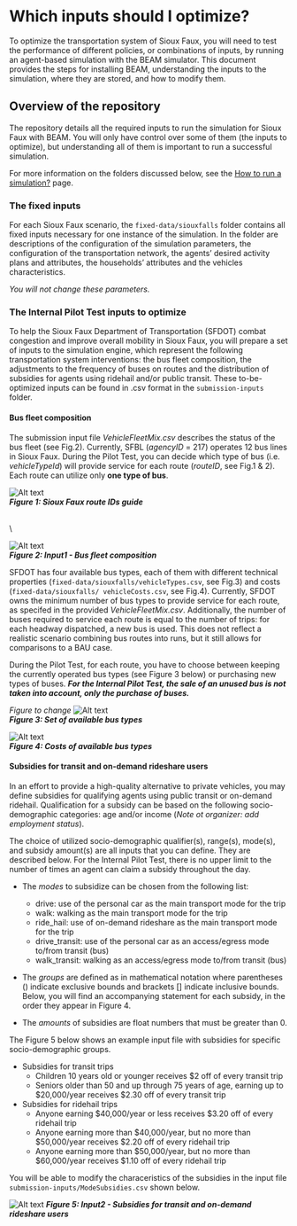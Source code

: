 # Which inputs should I optimize?


To optimize the transportation system of Sioux Faux, you will need to test the performance of different policies, or combinations of inputs, by running an agent-based simulation with the BEAM simulator. This document provides the steps for installing BEAM, understanding the inputs to the simulation, where they are stored, and how to modify them.

 
## Overview of the repository

The repository details all the required inputs to run the simulation for Sioux Faux with BEAM. You will only have control over some of them (the inputs to optimize), but understanding all of them is important to run a successful simulation.

For more information on the folders discussed below, see the [How to run a simulation?](https://github.com/vgolfier/Uber-Prize-Starter-Kit/blob/master/docs/How_to_run_a_simulation.md) page.

### The fixed inputs 

For each Sioux Faux scenario, the `fixed-data/siouxfalls` folder contains all fixed inputs necessary for one instance of the simulation. In the folder are descriptions of the configuration of the simulation parameters, the configuration of the transportation network, the agents’ desired activity plans and attributes, the households’ attributes and the vehicles characteristics.

*You will not change these parameters.*

### The Internal Pilot Test inputs to optimize

To help the Sioux Faux Department of Transportation (SFDOT) combat congestion and improve overall mobility in Sioux Faux, you will prepare a set of inputs to the simulation engine, which represent the following transportation system interventions: the bus fleet composition, the adjustments to the frequency of buses on routes and the distribution of subsidies for agents using ridehail and/or public transit. These to-be-optimized inputs can be found in .csv format in the `submission-inputs` folder.

#### **Bus fleet composition**

The submission input file *VehicleFleetMix.csv* describes the status of the bus fleet (see Fig.2). Currently, SFBL (*agencyID* = 217) operates 12 bus lines in Sioux Faux. During the Pilot Test, you can decide which type of bus (i.e. *vehicleTypeId*) will provide service for each route (*routeID*, see Fig.1 & 2). Each route can utilize only **one type of bus**. 


![Alt text](https://github.com/vgolfier/Uber-Prize-Starter-Kit/blob/master/Images/sf_route_guide.png)\
***Figure 1: Sioux Faux route IDs guide***

\
\


![Alt text](https://github.com/vgolfier/Uber-Prize-Starter-Kit-/blob/master/Images/Input_VehicleFleetMix.png "*Figure 2: Input1 - composition of the bus fleet")\
***Figure 2: Input1 - Bus fleet composition***

SFDOT has four available bus types, each of them with different technical properties (`fixed-data/siouxfalls/vehicleTypes.csv`, see Fig.3) and costs (`fixed-data/siouxfalls/ vehicleCosts.csv`, see Fig.4). Currently, SFDOT owns the minimum number of bus types to provide service for each route, as specifed in the provided *VehicleFleetMix.csv*. Additionally, the number of buses required to service each route is equal to the number of trips: for each headway dispatched, a new bus is used. This does not reflect a realistic scenario combining bus routes into runs, but it still allows for comparisons to a BAU case.

During the Pilot Test, for each route, you have to choose between keeping the currently operated bus types (see Figure 3 below) or purchasing new types of buses. ***For the Internal Pilot Test, the sale of an unused bus is not taken into account, only the purchase of buses.***

*Figure to change*
![Alt text](https://github.com/vgolfier/Uber-Prize-Starter-Kit/blob/master/Images/Bus_types.png)\
***Figure 3: Set of available bus types***


![Alt text](https://github.com/vgolfier/Uber-Prize-Starter-Kit-/blob/master/Images/BusCosts.png "Figure 4: Costs of available bus types")\
***Figure 4: Costs of available bus types***

#### **Subsidies for transit and on-demand rideshare users**

In an effort to provide a high-quality alternative to private vehicles, you may define subsidies for qualifying agents using public transit or on-demand ridehail. Qualification for a subsidy can be based on the following socio-demographic categories: age and/or income (*Note ot organizer: add employment status*). 

The choice of utilized socio-demographic qualifier(s), range(s), mode(s), and subsidy amount(s) are all inputs that you can define. They are described below. For the Internal Pilot Test, there is no upper limit to the number of times an agent can claim a subsidy throughout the day.
* The *modes* to subsidize can be chosen from the following list: 
  * drive: use of the personal car as the main transport mode for the trip
  * walk: walking as the main transport mode for the trip
  * ride_hail: use of on-demand rideshare as the main transport mode for the trip
  * drive_transit: use of the personal car as an access/egress mode to/from transit (bus)
  * walk_transit: walking as an access/egress mode to/from transit (bus)
  
* The *groups* are defined as in mathematical notation where parentheses () indicate exclusive bounds and brackets \[] indicate inclusive bounds. Below, you will find an accompanying statement for each subsidy, in the order they appear in Figure 4.

* The *amounts* of subsidies are float numbers that must be greater than 0.

The Figure 5 below shows an example input file with subsidies for specific socio-demographic groups. 
  * Subsidies for transit trips
    * Children 10 years old or younger receives $2 off of every transit trip
    * Seniors older than 50 and up through 75 years of age, earning up to $20,000/year receives $2.30 off of every transit trip
  * Subsidies for ridehail trips
    * Anyone earning $40,000/year or less receives $3.20 off of every ridehail trip
    * Anyone earning more than $40,000/year, but no more than $50,000/year receives $2.20 off of every ridehail trip
    * Anyone earning more than $50,000/year, but no more than $60,000/year receives $1.10 off of every ridehail trip
 
You will be able to modify the characeristics of the subsidies in the input file `submission-inputs/ModeSubsidies.csv` shown below. 

![Alt text](https://github.com/vgolfier/Uber-Prize-Starter-Kit-/blob/master/Images/Input_Subsidies.png "Figure 4: Input2 - Subsidies for transit and on-deamdn rideshare users")
***Figure 5: Input2 - Subsidies for transit and on-demand rideshare users***




